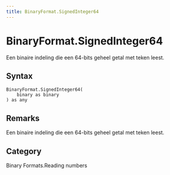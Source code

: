 ```yaml
---
title: BinaryFormat.SignedInteger64
---
```


# BinaryFormat.SignedInteger64


Een binaire indeling die een 64-bits geheel getal met teken leest.


## Syntax

```powerquery
BinaryFormat.SignedInteger64(
    binary as binary
) as any
```


## Remarks

Een binaire indeling die een 64-bits geheel getal met teken leest.



## Category
Binary Formats.Reading numbers
